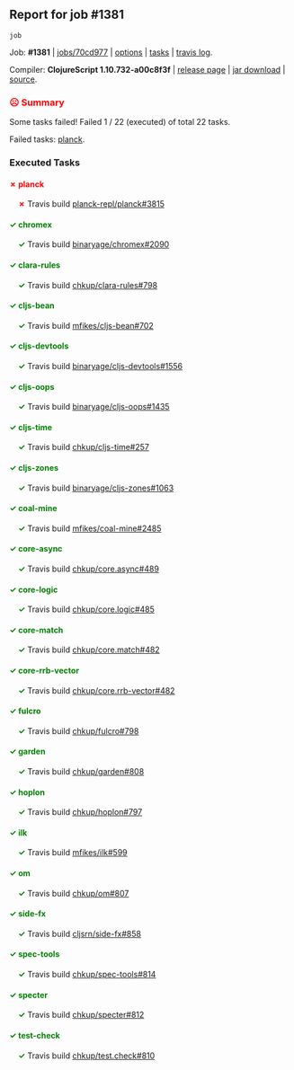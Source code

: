 ## Report for job #1381
```
job
```


Job: **#1381** | [jobs/70cd977](https://github.com/cljs-oss/canary/commit/70cd97750c97c34cc01dc7ab545aa9298ebbaf6b) | [options](options.edn) | [tasks](tasks.edn) | [travis log](https://travis-ci.org/cljs-oss/canary/builds/677644978).

Compiler: **ClojureScript 1.10.732-a00c8f3f** | [release page](https://github.com/cljs-oss/canary/releases/tag/r1.10.732-a00c8f3f) | [jar download](https://github.com/cljs-oss/canary/releases/download/r1.10.732-a00c8f3f/clojurescript-1.10.732-a00c8f3f.jar) | [source](https://github.com/clojure/clojurescript/commit/a00c8f3fa85c320929b2786c018b296bb8e5b7af).

### <b style='color:red'>☹ Summary</b>

Some tasks failed! Failed 1 / 22 (executed) of total 22 tasks.

Failed tasks: [planck](#-planck).

### Executed Tasks

#### <b style='color:red'>&#x2717; planck</b>
&nbsp;&nbsp;&nbsp;&nbsp;<b style='color:red'>&#x2717;</b> Travis build [planck-repl/planck#3815](https://travis-ci.org/planck-repl/planck/builds/677646272)<br>

#### <b style='color:green'>&#x2713; chromex</b>
&nbsp;&nbsp;&nbsp;&nbsp;<b style='color:green'>&#x2713;</b> Travis build [binaryage/chromex#2090](https://travis-ci.org/binaryage/chromex/builds/677646123)<br>

#### <b style='color:green'>&#x2713; clara-rules</b>
&nbsp;&nbsp;&nbsp;&nbsp;<b style='color:green'>&#x2713;</b> Travis build [chkup/clara-rules#798](https://travis-ci.org/chkup/clara-rules/builds/677646127)<br>

#### <b style='color:green'>&#x2713; cljs-bean</b>
&nbsp;&nbsp;&nbsp;&nbsp;<b style='color:green'>&#x2713;</b> Travis build [mfikes/cljs-bean#702](https://travis-ci.org/mfikes/cljs-bean/builds/677646134)<br>

#### <b style='color:green'>&#x2713; cljs-devtools</b>
&nbsp;&nbsp;&nbsp;&nbsp;<b style='color:green'>&#x2713;</b> Travis build [binaryage/cljs-devtools#1556](https://travis-ci.org/binaryage/cljs-devtools/builds/677646136)<br>

#### <b style='color:green'>&#x2713; cljs-oops</b>
&nbsp;&nbsp;&nbsp;&nbsp;<b style='color:green'>&#x2713;</b> Travis build [binaryage/cljs-oops#1435](https://travis-ci.org/binaryage/cljs-oops/builds/677646142)<br>

#### <b style='color:green'>&#x2713; cljs-time</b>
&nbsp;&nbsp;&nbsp;&nbsp;<b style='color:green'>&#x2713;</b> Travis build [chkup/cljs-time#257](https://travis-ci.org/chkup/cljs-time/builds/677646163)<br>

#### <b style='color:green'>&#x2713; cljs-zones</b>
&nbsp;&nbsp;&nbsp;&nbsp;<b style='color:green'>&#x2713;</b> Travis build [binaryage/cljs-zones#1063](https://travis-ci.org/binaryage/cljs-zones/builds/677646199)<br>

#### <b style='color:green'>&#x2713; coal-mine</b>
&nbsp;&nbsp;&nbsp;&nbsp;<b style='color:green'>&#x2713;</b> Travis build [mfikes/coal-mine#2485](https://travis-ci.org/mfikes/coal-mine/builds/677646211)<br>

#### <b style='color:green'>&#x2713; core-async</b>
&nbsp;&nbsp;&nbsp;&nbsp;<b style='color:green'>&#x2713;</b> Travis build [chkup/core.async#489](https://travis-ci.org/chkup/core.async/builds/677646223)<br>

#### <b style='color:green'>&#x2713; core-logic</b>
&nbsp;&nbsp;&nbsp;&nbsp;<b style='color:green'>&#x2713;</b> Travis build [chkup/core.logic#485](https://travis-ci.org/chkup/core.logic/builds/677646234)<br>

#### <b style='color:green'>&#x2713; core-match</b>
&nbsp;&nbsp;&nbsp;&nbsp;<b style='color:green'>&#x2713;</b> Travis build [chkup/core.match#482](https://travis-ci.org/chkup/core.match/builds/677646239)<br>

#### <b style='color:green'>&#x2713; core-rrb-vector</b>
&nbsp;&nbsp;&nbsp;&nbsp;<b style='color:green'>&#x2713;</b> Travis build [chkup/core.rrb-vector#482](https://travis-ci.org/chkup/core.rrb-vector/builds/677646246)<br>

#### <b style='color:green'>&#x2713; fulcro</b>
&nbsp;&nbsp;&nbsp;&nbsp;<b style='color:green'>&#x2713;</b> Travis build [chkup/fulcro#798](https://travis-ci.org/chkup/fulcro/builds/677646254)<br>

#### <b style='color:green'>&#x2713; garden</b>
&nbsp;&nbsp;&nbsp;&nbsp;<b style='color:green'>&#x2713;</b> Travis build [chkup/garden#808](https://travis-ci.org/chkup/garden/builds/677646260)<br>

#### <b style='color:green'>&#x2713; hoplon</b>
&nbsp;&nbsp;&nbsp;&nbsp;<b style='color:green'>&#x2713;</b> Travis build [chkup/hoplon#797](https://travis-ci.org/chkup/hoplon/builds/677646339)<br>

#### <b style='color:green'>&#x2713; ilk</b>
&nbsp;&nbsp;&nbsp;&nbsp;<b style='color:green'>&#x2713;</b> Travis build [mfikes/ilk#599](https://travis-ci.org/mfikes/ilk/builds/677646262)<br>

#### <b style='color:green'>&#x2713; om</b>
&nbsp;&nbsp;&nbsp;&nbsp;<b style='color:green'>&#x2713;</b> Travis build [chkup/om#807](https://travis-ci.org/chkup/om/builds/677646281)<br>

#### <b style='color:green'>&#x2713; side-fx</b>
&nbsp;&nbsp;&nbsp;&nbsp;<b style='color:green'>&#x2713;</b> Travis build [cljsrn/side-fx#858](https://travis-ci.org/cljsrn/side-fx/builds/677646304)<br>

#### <b style='color:green'>&#x2713; spec-tools</b>
&nbsp;&nbsp;&nbsp;&nbsp;<b style='color:green'>&#x2713;</b> Travis build [chkup/spec-tools#814](https://travis-ci.org/chkup/spec-tools/builds/677646310)<br>

#### <b style='color:green'>&#x2713; specter</b>
&nbsp;&nbsp;&nbsp;&nbsp;<b style='color:green'>&#x2713;</b> Travis build [chkup/specter#812](https://travis-ci.org/chkup/specter/builds/677646287)<br>

#### <b style='color:green'>&#x2713; test-check</b>
&nbsp;&nbsp;&nbsp;&nbsp;<b style='color:green'>&#x2713;</b> Travis build [chkup/test.check#810](https://travis-ci.org/chkup/test.check/builds/677646330)<br>